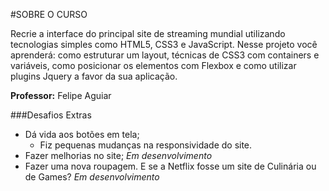 #SOBRE O CURSO

Recrie a interface do principal site de streaming mundial utilizando tecnologias simples como HTML5, CSS3 e JavaScript. Nesse projeto você aprenderá: como estruturar um layout, técnicas de CSS3 com containers e variáveis, como posicionar os elementos com Flexbox e como utilizar plugins Jquery a favor da sua aplicação.

**Professor:** Felipe Aguiar

###Desafios Extras

- Dá vida aos botões em tela;
  - Fiz pequenas mudanças na responsividade do site.
- Fazer melhorias no site; *Em desenvolvimento*
- Fazer uma nova roupagem. E se a Netflix fosse um site de Culinária ou de Games? *Em desenvolvimento*


